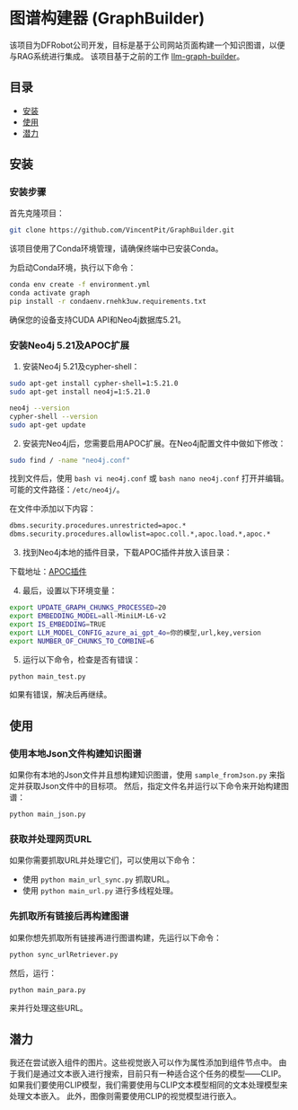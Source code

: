 # 图谱构建器 (GraphBuilder)

该项目为DFRobot公司开发，目标是基于公司网站页面构建一个知识图谱，以便与RAG系统进行集成。
该项目基于之前的工作 [llm-graph-builder](https://github.com/BinNong/llm-graph-builder.git)。

## 目录

* [安装](#安装)
* [使用](#使用)
* [潜力](#潜力)

## 安装

### 安装步骤

首先克隆项目：

```bash
git clone https://github.com/VincentPit/GraphBuilder.git
```

该项目使用了Conda环境管理，请确保终端中已安装Conda。

为启动Conda环境，执行以下命令：

```bash
conda env create -f environment.yml
conda activate graph
pip install -r condaenv.rnehk3uw.requirements.txt
```

确保您的设备支持CUDA API和Neo4j数据库5.21。

### 安装Neo4j 5.21及APOC扩展

1. 安装Neo4j 5.21及cypher-shell：

```bash
sudo apt-get install cypher-shell=1:5.21.0
sudo apt-get install neo4j=1:5.21.0

neo4j --version
cypher-shell --version
sudo apt-get update
```

2. 安装完Neo4j后，您需要启用APOC扩展。在Neo4j配置文件中做如下修改：

```bash
sudo find / -name "neo4j.conf"
```

找到文件后，使用 `bash vi neo4j.conf` 或 `bash nano neo4j.conf` 打开并编辑。
可能的文件路径：`/etc/neo4j/`。

在文件中添加以下内容：

```bash
dbms.security.procedures.unrestricted=apoc.*
dbms.security.procedures.allowlist=apoc.coll.*,apoc.load.*,apoc.*
```

3. 找到Neo4j本地的插件目录，下载APOC插件并放入该目录：

下载地址：[APOC插件](https://github.com/neo4j/apoc/releases/download/5.21.0/apoc-5.21.0-core.jar)

4. 最后，设置以下环境变量：

```bash
export UPDATE_GRAPH_CHUNKS_PROCESSED=20
export EMBEDDING_MODEL=all-MiniLM-L6-v2
export IS_EMBEDDING=TRUE
export LLM_MODEL_CONFIG_azure_ai_gpt_4o=你的模型,url,key,version
export NUMBER_OF_CHUNKS_TO_COMBINE=6
```

5. 运行以下命令，检查是否有错误：

```bash
python main_test.py
```

如果有错误，解决后再继续。

## 使用

### 使用本地Json文件构建知识图谱

如果你有本地的Json文件并且想构建知识图谱，使用 `sample_fromJson.py` 来指定并获取Json文件中的目标项。
然后，指定文件名并运行以下命令来开始构建图谱：

```bash
python main_json.py
```

### 获取并处理网页URL

如果你需要抓取URL并处理它们，可以使用以下命令：

* 使用 `python main_url_sync.py` 抓取URL。
* 使用 `python main_url.py` 进行多线程处理。

### 先抓取所有链接后再构建图谱

如果你想先抓取所有链接再进行图谱构建，先运行以下命令：

```bash
python sync_urlRetriever.py
```

然后，运行：

```bash
python main_para.py
```

来并行处理这些URL。

## 潜力

我还在尝试嵌入组件的图片。这些视觉嵌入可以作为属性添加到组件节点中。
由于我们是通过文本嵌入进行搜索，目前只有一种适合这个任务的模型——CLIP。
如果我们要使用CLIP模型，我们需要使用与CLIP文本模型相同的文本处理模型来处理文本嵌入。
此外，图像则需要使用CLIP的视觉模型进行嵌入。